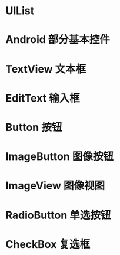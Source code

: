 # UIList

# Android 部分基本控件
# TextView 文本框
# EditText 输入框
# Button 按钮
# ImageButton 图像按钮
# ImageView 图像视图
# RadioButton 单选按钮
# CheckBox 复选框
